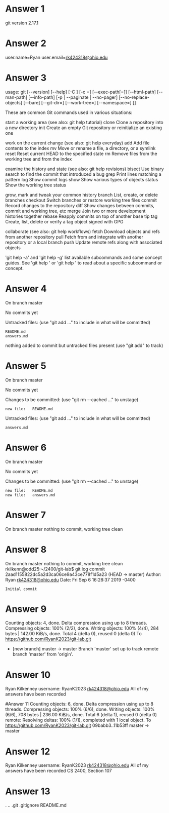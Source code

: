 # Answer 1
git version 2.17.1

# Answer 2
user.name=Ryan
user.email=rk424318@ohio.edu

# Answer 3
usage: git [--version] [--help] [-C <path>] [-c <name>=<value>]
           [--exec-path[=<path>]] [--html-path] [--man-path] [--info-path]
           [-p | --paginate | --no-pager] [--no-replace-objects] [--bare]
           [--git-dir=<path>] [--work-tree=<path>] [--namespace=<name>]
           <command> [<args>]

These are common Git commands used in various situations:

start a working area (see also: git help tutorial)
   clone      Clone a repository into a new directory
   init       Create an empty Git repository or reinitialize an existing one

work on the current change (see also: git help everyday)
   add        Add file contents to the index
   mv         Move or rename a file, a directory, or a symlink
   reset      Reset current HEAD to the specified state
   rm         Remove files from the working tree and from the index

examine the history and state (see also: git help revisions)
   bisect     Use binary search to find the commit that introduced a bug
   grep       Print lines matching a pattern
   log        Show commit logs
   show       Show various types of objects
   status     Show the working tree status

grow, mark and tweak your common history
   branch     List, create, or delete branches
   checkout   Switch branches or restore working tree files
   commit     Record changes to the repository
   diff       Show changes between commits, commit and working tree, etc
   merge      Join two or more development histories together
   rebase     Reapply commits on top of another base tip
   tag        Create, list, delete or verify a tag object signed with GPG

collaborate (see also: git help workflows)
   fetch      Download objects and refs from another repository
   pull       Fetch from and integrate with another repository or a local branch
   push       Update remote refs along with associated objects

'git help -a' and 'git help -g' list available subcommands and some
concept guides. See 'git help <command>' or 'git help <concept>'
to read about a specific subcommand or concept.

# Answer 4
On branch master

No commits yet

Untracked files:
  (use "git add <file>..." to include in what will be committed)

	README.md
	answers.md

nothing added to commit but untracked files present (use "git add" to track)

# Answer 5
On branch master

No commits yet

Changes to be committed:
  (use "git rm --cached <file>..." to unstage)

	new file:   README.md

Untracked files:
  (use "git add <file>..." to include in what will be committed)

	answers.md

# Answer 6
On branch master

No commits yet

Changes to be committed:
  (use "git rm --cached <file>..." to unstage)

	new file:   README.md
	new file:   answers.md

# Answer 7 
On branch master
nothing to commit, working tree clean

# Answer 8
On branch master
nothing to commit, working tree clean
rkilkenn@odd25:~/2400/git-lab$ git log
commit 2aad1155822dc5a2d3ca06ce9a43ce778f1d5a23 (HEAD -> master)
Author: Ryan <rk424318@ohio.edu>
Date:   Fri Sep 6 16:28:37 2019 -0400

    Initial commit

# Answer 9
Counting objects: 4, done.
Delta compression using up to 8 threads.
Compressing objects: 100% (2/2), done.
Writing objects: 100% (4/4), 284 bytes | 142.00 KiB/s, done.
Total 4 (delta 0), reused 0 (delta 0)
To https://github.com/RyanK2023/git-lab.git
 * [new branch]      master -> master
Branch 'master' set up to track remote branch 'master' from 'origin'.

# Answer 10
Ryan Kilkenney
username: RyanK2023
rk424318@ohio.edu
All of my answers have been recorded

#Answer 11
Counting objects: 6, done.
Delta compression using up to 8 threads.
Compressing objects: 100% (6/6), done.
Writing objects: 100% (6/6), 708 bytes | 236.00 KiB/s, done.
Total 6 (delta 1), reused 0 (delta 0)
remote: Resolving deltas: 100% (1/1), completed with 1 local object.
To https://github.com/RyanK2023/git-lab.git
   09babb3..11b53ff  master -> master

# Answer 12
Ryan Kilkenney
username: RyanK2023
rk424318@ohio.edu
All of my answers have been recorded
CS 2400, Section 107

# Answer 13 
.  ..  .git  .gitignore  README.md
